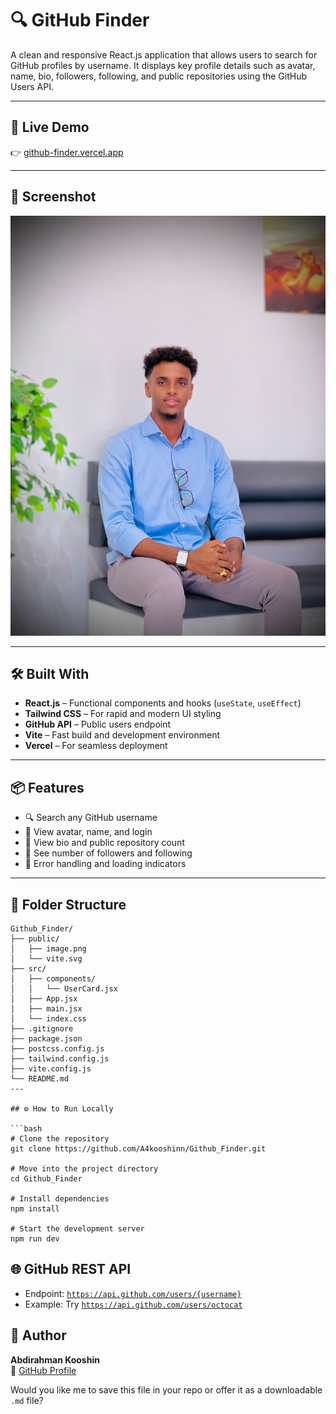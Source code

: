 # 🔍 GitHub Finder

A clean and responsive React.js application that allows users to search for GitHub profiles by username. It displays key profile details such as avatar, name, bio, followers, following, and public repositories using the GitHub Users API.

---

## 🚀 Live Demo

👉 [github-finder.vercel.app](https://github-finnder.vercel.app)

---

## 📸 Screenshot

![GitHub Finder Screenshot](./public/image.png)

---

## 🛠️ Built With

- **React.js** – Functional components and hooks (`useState`, `useEffect`)
- **Tailwind CSS** – For rapid and modern UI styling
- **GitHub API** – Public users endpoint
- **Vite** – Fast build and development environment
- **Vercel** – For seamless deployment

---

## 📦 Features

- 🔍 Search any GitHub username
- 🧑 View avatar, name, and login
- 📄 View bio and public repository count
- 👥 See number of followers and following
- 🚨 Error handling and loading indicators

---

## 🧱 Folder Structure

````plaintext
Github_Finder/
├── public/
│   ├── image.png
│   └── vite.svg
├── src/
│   ├── components/
│   │   └── UserCard.jsx
│   ├── App.jsx
│   ├── main.jsx
│   └── index.css
├── .gitignore
├── package.json
├── postcss.config.js
├── tailwind.config.js
├── vite.config.js
└── README.md
---

## ⚙️ How to Run Locally

```bash
# Clone the repository
git clone https://github.com/A4kooshinn/Github_Finder.git

# Move into the project directory
cd Github_Finder

# Install dependencies
npm install

# Start the development server
npm run dev
````

## 🌐 GitHub REST API

- Endpoint: [`https://api.github.com/users/{username}`](https://api.github.com/users/a4koshin)
- Example: Try [`https://api.github.com/users/octocat`](https://api.github.com/users/a4koshin)

## 👤 Author

**Abdirahman Kooshin**  
🔗 [GitHub Profile](https://github.com/A4koshin)

Would you like me to save this file in your repo or offer it as a downloadable `.md` file?
